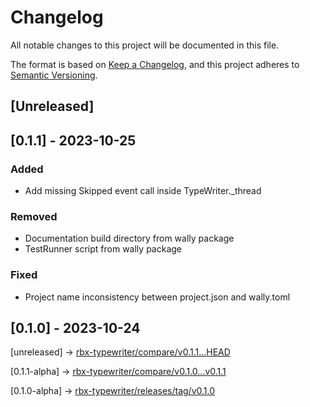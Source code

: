# Changelog

All notable changes to this project will be documented in this file.

The format is based on [Keep a Changelog](https://keepachangelog.com/en/1.0.0/),
and this project adheres to [Semantic Versioning](https://semver.org/spec/v2.0.0.html).

## [Unreleased]

## [0.1.1] - 2023-10-25

### Added
- Add missing Skipped event call inside TypeWriter._thread
### Removed
- Documentation build directory from wally package
- TestRunner script from wally package
### Fixed
- Project name inconsistency between project.json and wally.toml
## [0.1.0] - 2023-10-24

[unreleased] -> [rbx-typewriter/compare/v0.1.1...HEAD](https://github.com/dev-syn/rbx-typewriter/compare/v0.1.1-alpha...HEAD#main)

[0.1.1-alpha] -> [rbx-typewriter/compare/v0.1.0...v0.1.1](https://github.com/dev-syn/rbx-typewriter/compare/v0.1.0-alpha...v0.1.1-alpha)

[0.1.0-alpha] -> [rbx-typewriter/releases/tag/v0.1.0](https://github.com/dev-syn/rbx-typewriter/releases/tag/v0.1.0-alpha)